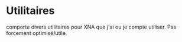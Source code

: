 Utilitaires
===========

comporte divers utilitaires pour XNA que j'ai ou je compte utiliser.
Pas forcement optimisé/utile.
